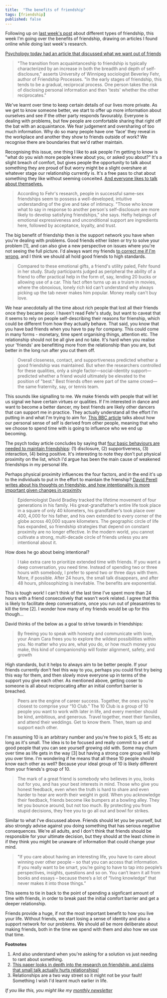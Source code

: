 ```yaml
---
title:  "The benefits of friendship"  
tags: [friendship]
published: false
---
```


Following up on [last week's post](https://www.leonlinsx.com/why-cant-we-be-friends/ "friends") about different types of friendship, this week I'm going over the benefits of friendship, drawing on articles I found online while doing last week's research. 

[Psychology today had an article that discussed what we want out of friends](https://www.psychologytoday.com/ca/articles/200611/friendship-the-laws-attraction?quicktabs_5=1 "psych")

> "The transition from acquaintanceship to friendship is typically characterized by an increase in both the breadth and depth of self-disclosure," asserts University of Winnipeg sociologist Beverley Fehr, author of Friendship Processes. "In the early stages of friendship, this tends to be a gradual, reciprocal process. One person takes the risk of disclosing personal information and then 'tests' whether the other reciprocates."

We've learnt over time to keep certain details of our lives more private. As we get to know someone better, we start to offer up more information about ourselves and see if the other party responds favourably. Everyone is dealing with problems, but few people are comfortable sharing that right off the bat with an acquaintance. We fear judgement and oversharing of too much information. Why do so many people have one 'face' they reveal in the workplace and another they show to friends outside of work? We recognise there are boundaries that we'd rather maintain. 

Recognising this issue, one thing I like to ask people I'm getting to know is "what do you wish more people knew about you, or asked you about?" It's a slight breach of comfort, but gives people the opportunity to talk about something they are proud of but worry might be a slight overshare at whatever stage our relationship currently is. It's a free pass to chat about something they like without seeming conceited. [And everyone likes to talk about themselves.](https://en.wikipedia.org/wiki/How_to_Win_Friends_and_Influence_People "wiki friends") 

> According to Fehr's research, people in successful same-sex friendships seem to possess a well-developed, intuitive understanding of the give and take of intimacy. "Those who know what to say in response to another person's self-disclosure are more likely to develop satisfying friendships," she says. Hefty helpings of emotional expressiveness and unconditional support are ingredients here, followed by acceptance, loyalty, and trust.

The big benefit of friendship then is the support network you have when you're dealing with problems. Good friends either listen or try to solve your problem \[1\], and can also give a new perspective on issues where you're not seeing the full picture. I'd always want my friends [to correct me if I'm wrong](https://www.leonlinsx.com/about-me/ "about me"), and I think we should all hold good friends to high standards. 

> Compared to these emotional gifts, a friend's utility paled, Fehr found in her study. Study participants judged as peripheral the ability of a friend to offer practical help in the form of, say, lending 20 bucks or allowing use of a car. This fact often turns up as a truism in movies, where the obnoxious, lonely rich kid can't understand why always picking up the tab never makes him popular. Money really can't buy love.

We hear anecdotally all the time about rich people that lost all their friends once they became poor. I haven't read Fehr's study, but want to caveat that it seems to rely on people self-describing their reasons for frienship, which could be different from how they actually behave. That said, you know that you have bad friends when you have to pay for company. This could come in many forms - monetary, time spent organising things, attention etc. The relationship should not be all give and no take. It's hard when you realise your 'friends' are benefitting more from the relationship than you are, but better in the long run after you cut them off. 

>  Overall closeness, contact, and supportiveness predicted whether a good friendship was maintained. But when the researchers controlled for these qualities, only a single factor—social-identity support—predicted whether a friend would ultimately be elevated to the position of "best." Best friends often were part of the same crowd—the same fraternity, say, or tennis team. 

This sounds like signalling to me. We make friends with people that will let us signal we have certain virtues or qualities. If I'm interested in dance and want to become a better dancer, my best friends are likely other dancers that can support me in practice. They actually understand all the effort I'm putting in and what I'm trying to aim for. [This BBC article](http://www.bbc.com/future/story/20190520-how-your-friends-change-your-habits---for-better-and-worse? "BBC") talks about how our personal sense of self is derived from other people, meaning that who we choose to spend time with is going to influence who we end up becoming. 

The psych today article concludes by saying that [four basic behaviours are needed to maintain friendships](https://www.psychologytoday.com/ca/articles/200611/friendship-the-laws-attraction?quicktabs_5=1 "psych today"): (1) disclosure, (2) supportiveness, (3) interaction, (4) being positive. It's interesting to note they don't put physical proximity on the list, which I'd argue has been the main cause of weakened friendships in my personal life.

Perhaps physical proximity influences the four factors, and in the end it's up to the individuals to put in the effort to maintain the frienship? [David Perell writes about his thoughts on friendship, and how intentionality is more important given changes in proximity](https://www.perell.com/blog/fruits-of-friendship "Perell")

> Epidemiologist David Bradley tracked the lifetime movement of four generations in his family. His great-grandfather’s entire life took place in a square of only 40 kilometers, his grandfather’s took place over 400, 4,000 for his father, and his own extended to every corner of the globe across 40,000 square kilometers. The geographic circle of life has expanded, so friendship strategies that depend on constant proximity are no longer effective. In the modern world, you cannot cultivate a strong, multi-decade circle of friends unless you are intentional about it. 

How does he go about being intentional?

> I take extra care to prioritize extended time with friends. If you want a deep conversation, you need time. Instead of spending two or three hours with somebody, I prefer to spend two or three days with them. More, if possible. After 24 hours, the small talk disappears, and after 48 hours, philosophizing is inevitable. The benefits are exponential. 

This is tough work! I can't think of the last time I've spent more than 24 hours with a friend consecutively that wasn't work related. I agree that this is likely to facilitate deep conversations, once you run out of pleasantries to kill the time \[2\]. I wonder how many of my friends would be up for this though...

David thinks of the below as a goal to strive towards in friendships:

> By freeing you to speak with honesty and communicate with love, your Anam Cara frees you to explore the wildest possibilities within you. No matter who you are, what you do, or how much money you make, this kind of companionship will foster alignment, safety, and growth

High standards, but it helps to always aim to be better people. If your friends currently don't feel this way to you, perhaps you could first try being this way for them, and then slowly move everyone up in terms of the support you give each other. As mentioned above, getting coser to someone is all about reciprocating after an initial comfort barrier is breached.

> Peers are the engine of career success. Together, the ones you’re closest to comprise your “10 Club.”  The 10 Club is a group of 10 people you want to work with later in life, and every member should be kind, ambitious, and generous. Travel together, meet their families, and attend their weddings. Get to know them. Then, team up and support each other. 

I'm assuming 10 is an arbitrary number and you're free to pick 5, 15 etc as long as it's small. The idea is to be focused and really commit to a set of good people that you can see yourself growing old with. Some may churn over time as life gets in the way \[3\] but having a strong core group will help you over time. I'm wondering if he means that all these 10 people should know each other as well? Because your ideal group of 10 is likely different from your friends's group of 10. 

> The mark of a great friend is somebody who believes in you, looks out for you, and has your best interests in mind. Those who give you honest feedback, even when the truth is hard to share and even harder to hear are worth their weight in gold. When you acknowledge their feedback, friends become like bumpers at a bowling alley. They let you bounce around, but not too much. By protecting you from stupid decisions, they free you to go all out and bowl for strikes.

Similar to what I've discussed above. Friends should let you be yourself, but also strongly advise against you doing something that has serious negative consequences. We're all adults, and I don't think that friends should be responsible for your ultimate decision, but they should at the least chime in if they think you might be unaware of information that could change your mind. 

> "If you care about having an interesting life, you have to care about winning over other people – so that you can access that information. If you really want to be smart, you’re going to have to tap into people’s perspectives, insights, questions and so on. You can’t learn it all from books and essays – because there’s a lot of “living knowledge” that never makes it into those things.”

This seems to tie in back to the point of spending a signficant amount of time with friends, in order to break past the initial comfort barrier and get a deeper relationship. 

Friends provide a huge, if not the most important benefit to how you live your life. Without friends, we start losing a sense of identity and also a support network for our problems. We should all be more deliberate about making friends, both in the time we spend with them and also how we use that time. 

**Footnotes**
1. And also understand when you're asking for a solution vs just needing to rant about something.
2. [This paper looks in depth into the research on friendship, and claims that small talk actually hurts relationships!](https://journals.sagepub.com/doi/full/10.1177/0265407518761225 "paper")
3. Relationships are a two way street so it might not be your fault! Something I wish I'd learnt much earlier in life. 

*If you like this, you might like my [monthly newsletter](https://avoidboringpeople.substack.com/ "ABP")*
